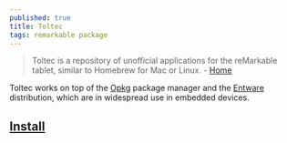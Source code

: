 ```yaml
---
published: true
title: Toltec
tags: remarkable package
---
```

> Toltec is a repository of unofficial applications for the reMarkable tablet, similar to Homebrew for Mac or Linux. - [Home](https://toltec-dev.org/)

Toltec works on top of the [Opkg](https://code.google.com/archive/p/opkg/) package manager and the [Entware](https://github.com/Entware/Entware) distribution, which are in widespread use in embedded devices.

## [Install](https://github.com/toltec-dev/toltec#install-it)

